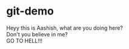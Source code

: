# git-demo

Heyy this is Aashish, what are you doing here? <br>
Don't you believe in me?<br>
GO TO HELL!!!
